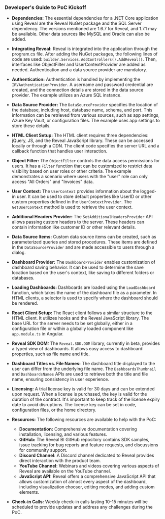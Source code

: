 ### Developer's Guide to PoC Kickoff

*   **Dependencies:** The essential dependencies for a .NET Core application using Reveal are the Reveal NuGet package and the SQL Server dependency. The versions mentioned are 1.6.7 for Reveal, and 1.7.1 may be available. Other data sources like MySQL and Oracle can also be added.
*   **Integrating Reveal:** Reveal is integrated into the application through the program.cs file. After adding the NuGet packages, the following lines of code are used: `builder.Services.AddControllers().AddReveal()`. Then, interfaces like ObjectFilter and UserContextProvider are added as needed. Authentication and a data source provider are mandatory.
*   **Authentication:** Authentication is handled by implementing the `IRVAuthenticationProvider`. A username and password credential are created, and the connection details are stored in the data source provider. The example utilizes an Azure SQL instance.
*   **Data Source Provider:** The `DataSourceProvider` specifies the location of the database, including host, database name, schema, and port. This information can be retrieved from various sources, such as app settings, Azure Key Vault, or configuration files. The example uses app settings to store these details.
*   **HTML Client Setup:** The HTML client requires three dependencies: jQuery, JS, and the Reveal JavaScript library. These can be accessed locally or through a CDN. The client code specifies the server URL and a callback function that handles user interaction.
*   **Object Filter:** The `ObjectFilter` controls the data access permissions for users. It has a `Filter` function that can be customized to restrict data visibility based on user roles or other criteria. The example demonstrates a scenario where users with the "user" role can only access "All Orders" and "Invoices" data.
*   **User Context:** The `UserContext` provides information about the logged-in user. It can be used to store default properties like UserID or other custom properties defined in the `UserContextProvider`. The `GetUserContext` method is used to retrieve the user context.
*   **Additional Headers Provider:** The `SetAdditionalHeadersProvider` API allows passing custom headers to the server. These headers can contain information like customer ID or other relevant details.
*   **Data Source Items:** Custom data source items can be created, such as parameterized queries and stored procedures. These items are defined in the `DataSourceProvider` and are made accessible to users through a dialog.
*   **Dashboard Provider:** The `DashboardProvider` enables customization of dashboard saving behavior. It can be used to determine the save location based on the user's context, like saving to different folders or databases.
*   **Loading Dashboards:** Dashboards are loaded using the `LoadDashboard` function, which takes the name of the dashboard file as a parameter. In HTML clients, a selector is used to specify where the dashboard should be rendered.
*   **React Client Setup:** The React client follows a similar structure to the HTML client. It utilizes hooks and the Reveal JavaScript library. The base URL for the server needs to be set globally, either in a configuration file or within a globally loaded component like `app.module.ts` in Angular.
*   **Reveal SDK DOM:** The `Reveal.SDK.DOM` library, currently in beta, provides a typed view of dashboards. It allows easy access to dashboard properties, such as file name and title.
*   **Dashboard Titles vs. File Names:** The dashboard title displayed to the user can differ from the underlying file name. The `DashboardsThumbnail` and `DashboardsNames` APIs are used to retrieve both the title and file name, ensuring consistency in user experience.
*   **Licensing:** A trial license key is valid for 30 days and can be extended upon request. When a license is purchased, the key is valid for the duration of the contract. It's important to keep track of the license expiry date to avoid disruptions. The license key can be set in code, configuration files, or the home directory.
*   **Resources:** The following resources are available to help with the PoC:
    *   **Documentation:** Comprehensive documentation covering installation, licensing, and various features.
    *   **GitHub:** The Reveal BI GitHub repository contains SDK samples, issue tracking for bug reports and feature requests, and discussions for community support.
    *   **Discord Channel:** A Discord channel dedicated to Reveal provides direct interaction with the product team.
    *   **YouTube Channel:** Webinars and videos covering various aspects of Reveal are available on the YouTube channel.
    *   **JavaScript API:** Reveal offers a comprehensive JavaScript API that allows customization of almost every aspect of the dashboard, including visualization chooser, editing modes, and adding custom elements.

*   **Check-in Calls:** Weekly check-in calls lasting 10-15 minutes will be scheduled to provide updates and address any challenges during the PoC.

